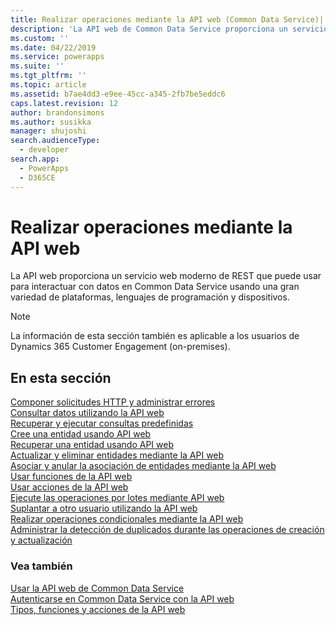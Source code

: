```yaml
---
title: Realizar operaciones mediante la API web (Common Data Service)| Microsoft Docs
description: 'La API web de Common Data Service proporciona un servicio web moderno de REST que puede usar para interactuar con datos en Common Data Service usando una gran variedad de plataformas, lenguajes de programación y dispositivos. Lea sobre las operaciones que se pueden realizar mediante la API web'
ms.custom: ''
ms.date: 04/22/2019
ms.service: powerapps
ms.suite: ''
ms.tgt_pltfrm: ''
ms.topic: article
ms.assetid: b7ae4dd3-e9ee-45cc-a345-2fb7be5eddc6
caps.latest.revision: 12
author: brandonsimons
ms.author: susikka
manager: shujoshi
search.audienceType:
  - developer
search.app:
  - PowerApps
  - D365CE
---
```

# <a name="perform-operations-using-the-web-api"></a>Realizar operaciones mediante la API web

La API web proporciona un servicio web moderno de REST que puede usar para interactuar con datos en Common Data Service usando una gran variedad de plataformas, lenguajes de programación y dispositivos.

> [!NOTE]
> La información de esta sección también es aplicable a los usuarios de Dynamics 365 Customer Engagement (on-premises). 


## <a name="in-this-section"></a>En esta sección

[Componer solicitudes HTTP y administrar errores](compose-http-requests-handle-errors.md)<br />
[Consultar datos utilizando la API web](query-data-web-api.md)<br />
[Recuperar y ejecutar consultas predefinidas](retrieve-and-execute-predefined-queries.md)<br />
[Cree una entidad usando API web](create-entity-web-api.md)<br />
[Recuperar una entidad usando API web](retrieve-entity-using-web-api.md)<br />
[Actualizar y eliminar entidades mediante la API web](update-delete-entities-using-web-api.md)<br />
[Asociar y anular la asociación de entidades mediante la API web](associate-disassociate-entities-using-web-api.md)<br />
[Usar funciones de la API web](use-web-api-functions.md)<br />
[Usar acciones de la API web](use-web-api-actions.md)<br />
[Ejecute las operaciones por lotes mediante API web](execute-batch-operations-using-web-api.md)<br />
[Suplantar a otro usuario utilizando la API web](impersonate-another-user-web-api.md)<br />
[Realizar operaciones condicionales mediante la API web](perform-conditional-operations-using-web-api.md)<br />
[Administrar la detección de duplicados durante las operaciones de creación y actualización](manage-duplicate-detection-create-update.md)<br />

### <a name="see-also"></a>Vea también

[Usar la API web de Common Data Service](overview.md)<br />
[Autenticarse en Common Data Service con la API web](authenticate-web-api.md)<br />
[Tipos, funciones y acciones de la API web](web-api-types-operations.md)
